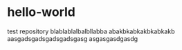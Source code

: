 # hello-world
test repository
blablablalbalbllabba
abakbkabkakbkabkakb
aasgadsgadsgadsgadsgasg
asgasgasdgasdg
